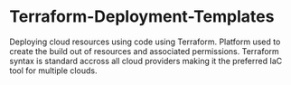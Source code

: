# Terraform-Deployment-Templates

Deploying cloud resources using code using Terraform. Platform used to create the build out of resources and associated permissions. Terraform syntax is standard accross all cloud providers making it the preferred IaC tool for multiple clouds.
